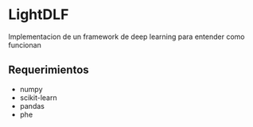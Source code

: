 # LightDLF
Implementacion de un framework de deep learning para entender como funcionan

## Requerimientos
- numpy
- scikit-learn
- pandas
- phe
